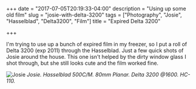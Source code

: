 +++
date = "2017-07-05T20:19:33-04:00"
description = "Using up some old film"
slug = "josie-with-delta-3200"
tags = ["Photography", "Josie", "Hasselblad", "Delta3200", "Film"]
title = "Expired Delta 3200"

+++

I'm trying to use up a bunch of expired film in my freezer, so I put a roll of Delta 3200 (exp 2011) through the Hasselblad. Just a few quick shots of Josie around the house. This one isn't helped by the dirty window glass I shot through, but she still looks cute and the film worked fine.

![Josie](/img/2017/2017-07-05_josie.jpg)
*Josie. Hasselblad 500C/M. 80mm Planar. Delta 3200 @1600. HC-110.*
